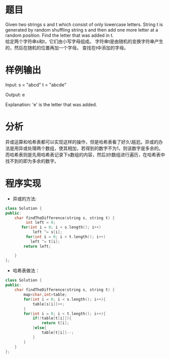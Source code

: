 # 题目
Given two strings s and t which consist of only lowercase letters.
String t is generated by random shuffling string s and then add one more letter at a random position.
Find the letter that was added in t.\
给定两个字符串s和t，它们由小写字母组成。
字符串t是由随机的变换字符串产生的，然后在随机的位置再加一个字母。
查找在t中添加的字母。
# 样例输出
Input:
s = "abcd"
t = "abcde"

Output:
e

Explanation:
'e' is the letter that was added.
# 分析
异或运算和哈希表都可以实现这样的操作，但是哈希表看了好久\尴尬。异或的办法是用异或处理两个数组，使其相加，若得到的数字不为1，则该数字是多余的。而哈希表则是先用哈希表记录下s数组的内容，然后对t数组进行遍历，在哈希表中找不到的即为多余的数字。
# 程序实现
* 异或的方法:
```cpp
class Solution {
public:
    char findTheDifference(string s, string t) {
         int left = 0;
       for(int i = 0; i < s.length(); i++)
            left ^= s[i];
         for(int i = 0; i < t.length(); i++)
           left ^= t[i];
        return left;

    }
};
```
* 哈希表做法：
```cpp
class Solution {
public:
    char findTheDifference(string s, string t) {  
        map<char,int>table;  
        for(int i = 0; i < s.length(); i++){  
            table[s[i]]++;  
        }  
        for(int i = 0; i < t.length(); i++){  
            if(!table[t[i]]){  
                return t[i];  
            }else{  
                table[t[i]]--;  
            }      
        }   
    }  
};
```

